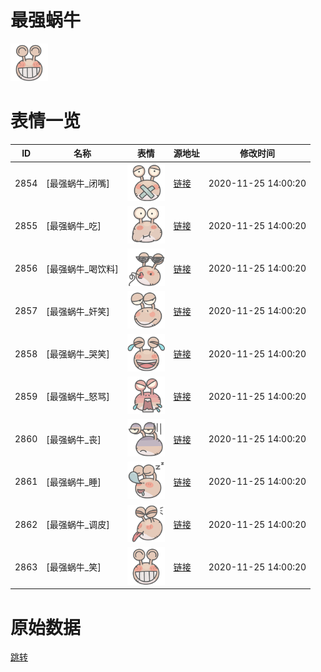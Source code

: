 # 最强蜗牛

<img src="./cover.png" height="60" alt="cover" />

# 表情一览

|ID|名称|表情|源地址|修改时间|
|----|----|----|----|----|
|2854|[最强蜗牛_闭嘴]|<img src="./pic/002854_%5B最强蜗牛_闭嘴%5D.png" height="60" alt="闭嘴"/>|[链接](http://i0.hdslb.com/bfs/emote/060eadd5aa7beb9638e3515f0291530a32711e1b.png)|2020-11-25 14:00:20|
|2855|[最强蜗牛_吃]|<img src="./pic/002855_%5B最强蜗牛_吃%5D.png" height="60" alt="吃"/>|[链接](http://i0.hdslb.com/bfs/emote/41731ce4d8f39e6221ba71d63cfeaa2e07d0a396.png)|2020-11-25 14:00:20|
|2856|[最强蜗牛_喝饮料]|<img src="./pic/002856_%5B最强蜗牛_喝饮料%5D.png" height="60" alt="喝饮料"/>|[链接](http://i0.hdslb.com/bfs/emote/6e23c4a73a97a72e714a31641dabfa703c61f433.png)|2020-11-25 14:00:20|
|2857|[最强蜗牛_奸笑]|<img src="./pic/002857_%5B最强蜗牛_奸笑%5D.png" height="60" alt="奸笑"/>|[链接](http://i0.hdslb.com/bfs/emote/c5581bd53d973347e43a6a14129d99d48aede09d.png)|2020-11-25 14:00:20|
|2858|[最强蜗牛_哭笑]|<img src="./pic/002858_%5B最强蜗牛_哭笑%5D.png" height="60" alt="哭笑"/>|[链接](http://i0.hdslb.com/bfs/emote/93b0a9c9d5ebaf6ac2e5ab336c78355e4e72e360.png)|2020-11-25 14:00:20|
|2859|[最强蜗牛_怒骂]|<img src="./pic/002859_%5B最强蜗牛_怒骂%5D.png" height="60" alt="怒骂"/>|[链接](http://i0.hdslb.com/bfs/emote/0d13ead21b7b620b61d1a4e350bd7cf1909dcbb6.png)|2020-11-25 14:00:20|
|2860|[最强蜗牛_丧]|<img src="./pic/002860_%5B最强蜗牛_丧%5D.png" height="60" alt="丧"/>|[链接](http://i0.hdslb.com/bfs/emote/aeccdcf4569166306778d4a2f66d75a5543c09e2.png)|2020-11-25 14:00:20|
|2861|[最强蜗牛_睡]|<img src="./pic/002861_%5B最强蜗牛_睡%5D.png" height="60" alt="睡"/>|[链接](http://i0.hdslb.com/bfs/emote/f7a06116048283a9a4dd6dea944879e93dcbbd22.png)|2020-11-25 14:00:20|
|2862|[最强蜗牛_调皮]|<img src="./pic/002862_%5B最强蜗牛_调皮%5D.png" height="60" alt="调皮"/>|[链接](http://i0.hdslb.com/bfs/emote/2370934c51ea23d8318d4ed71d13bbfb4c6eecc4.png)|2020-11-25 14:00:20|
|2863|[最强蜗牛_笑]|<img src="./pic/002863_%5B最强蜗牛_笑%5D.png" height="60" alt="笑"/>|[链接](http://i0.hdslb.com/bfs/emote/5391aa81bc16e162ec5e8d749c975ab5dd2b6f56.png)|2020-11-25 14:00:20|

# 原始数据

[跳转](./raw.json)

